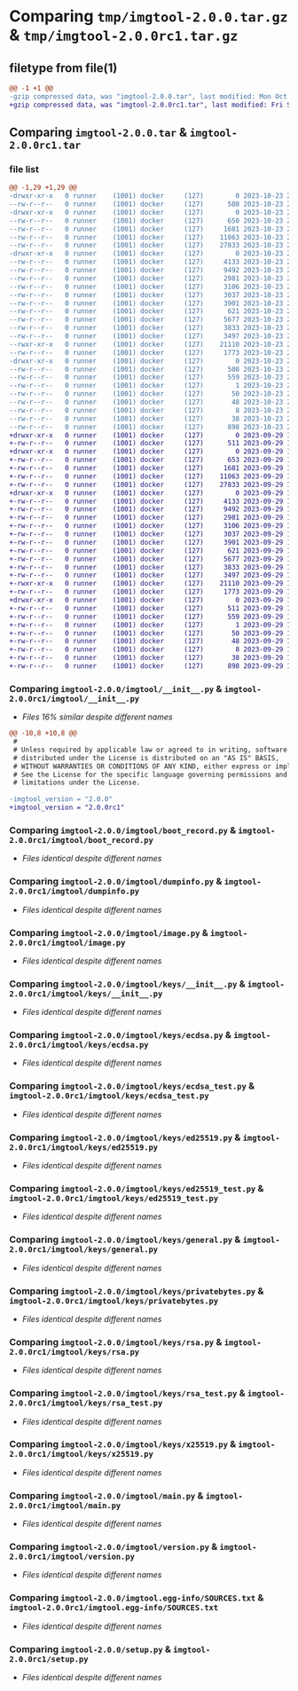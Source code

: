 # Comparing `tmp/imgtool-2.0.0.tar.gz` & `tmp/imgtool-2.0.0rc1.tar.gz`

## filetype from file(1)

```diff
@@ -1 +1 @@
-gzip compressed data, was "imgtool-2.0.0.tar", last modified: Mon Oct 23 23:53:11 2023, max compression
+gzip compressed data, was "imgtool-2.0.0rc1.tar", last modified: Fri Sep 29 14:19:27 2023, max compression
```

## Comparing `imgtool-2.0.0.tar` & `imgtool-2.0.0rc1.tar`

### file list

```diff
@@ -1,29 +1,29 @@
-drwxr-xr-x   0 runner    (1001) docker     (127)        0 2023-10-23 23:53:11.372480 imgtool-2.0.0/
--rw-r--r--   0 runner    (1001) docker     (127)      508 2023-10-23 23:53:11.372480 imgtool-2.0.0/PKG-INFO
-drwxr-xr-x   0 runner    (1001) docker     (127)        0 2023-10-23 23:53:11.368480 imgtool-2.0.0/imgtool/
--rw-r--r--   0 runner    (1001) docker     (127)      650 2023-10-23 23:53:04.000000 imgtool-2.0.0/imgtool/__init__.py
--rw-r--r--   0 runner    (1001) docker     (127)     1681 2023-10-23 23:53:04.000000 imgtool-2.0.0/imgtool/boot_record.py
--rw-r--r--   0 runner    (1001) docker     (127)    11063 2023-10-23 23:53:04.000000 imgtool-2.0.0/imgtool/dumpinfo.py
--rw-r--r--   0 runner    (1001) docker     (127)    27833 2023-10-23 23:53:04.000000 imgtool-2.0.0/imgtool/image.py
-drwxr-xr-x   0 runner    (1001) docker     (127)        0 2023-10-23 23:53:11.372480 imgtool-2.0.0/imgtool/keys/
--rw-r--r--   0 runner    (1001) docker     (127)     4133 2023-10-23 23:53:04.000000 imgtool-2.0.0/imgtool/keys/__init__.py
--rw-r--r--   0 runner    (1001) docker     (127)     9492 2023-10-23 23:53:04.000000 imgtool-2.0.0/imgtool/keys/ecdsa.py
--rw-r--r--   0 runner    (1001) docker     (127)     2981 2023-10-23 23:53:04.000000 imgtool-2.0.0/imgtool/keys/ecdsa_test.py
--rw-r--r--   0 runner    (1001) docker     (127)     3106 2023-10-23 23:53:04.000000 imgtool-2.0.0/imgtool/keys/ed25519.py
--rw-r--r--   0 runner    (1001) docker     (127)     3037 2023-10-23 23:53:04.000000 imgtool-2.0.0/imgtool/keys/ed25519_test.py
--rw-r--r--   0 runner    (1001) docker     (127)     3901 2023-10-23 23:53:04.000000 imgtool-2.0.0/imgtool/keys/general.py
--rw-r--r--   0 runner    (1001) docker     (127)      621 2023-10-23 23:53:04.000000 imgtool-2.0.0/imgtool/keys/privatebytes.py
--rw-r--r--   0 runner    (1001) docker     (127)     5677 2023-10-23 23:53:04.000000 imgtool-2.0.0/imgtool/keys/rsa.py
--rw-r--r--   0 runner    (1001) docker     (127)     3833 2023-10-23 23:53:04.000000 imgtool-2.0.0/imgtool/keys/rsa_test.py
--rw-r--r--   0 runner    (1001) docker     (127)     3497 2023-10-23 23:53:04.000000 imgtool-2.0.0/imgtool/keys/x25519.py
--rwxr-xr-x   0 runner    (1001) docker     (127)    21110 2023-10-23 23:53:04.000000 imgtool-2.0.0/imgtool/main.py
--rw-r--r--   0 runner    (1001) docker     (127)     1773 2023-10-23 23:53:04.000000 imgtool-2.0.0/imgtool/version.py
-drwxr-xr-x   0 runner    (1001) docker     (127)        0 2023-10-23 23:53:11.372480 imgtool-2.0.0/imgtool.egg-info/
--rw-r--r--   0 runner    (1001) docker     (127)      508 2023-10-23 23:53:11.000000 imgtool-2.0.0/imgtool.egg-info/PKG-INFO
--rw-r--r--   0 runner    (1001) docker     (127)      559 2023-10-23 23:53:11.000000 imgtool-2.0.0/imgtool.egg-info/SOURCES.txt
--rw-r--r--   0 runner    (1001) docker     (127)        1 2023-10-23 23:53:11.000000 imgtool-2.0.0/imgtool.egg-info/dependency_links.txt
--rw-r--r--   0 runner    (1001) docker     (127)       50 2023-10-23 23:53:11.000000 imgtool-2.0.0/imgtool.egg-info/entry_points.txt
--rw-r--r--   0 runner    (1001) docker     (127)       48 2023-10-23 23:53:11.000000 imgtool-2.0.0/imgtool.egg-info/requires.txt
--rw-r--r--   0 runner    (1001) docker     (127)        8 2023-10-23 23:53:11.000000 imgtool-2.0.0/imgtool.egg-info/top_level.txt
--rw-r--r--   0 runner    (1001) docker     (127)       38 2023-10-23 23:53:11.372480 imgtool-2.0.0/setup.cfg
--rw-r--r--   0 runner    (1001) docker     (127)      898 2023-10-23 23:53:04.000000 imgtool-2.0.0/setup.py
+drwxr-xr-x   0 runner    (1001) docker     (127)        0 2023-09-29 14:19:27.054290 imgtool-2.0.0rc1/
+-rw-r--r--   0 runner    (1001) docker     (127)      511 2023-09-29 14:19:27.054290 imgtool-2.0.0rc1/PKG-INFO
+drwxr-xr-x   0 runner    (1001) docker     (127)        0 2023-09-29 14:19:27.050290 imgtool-2.0.0rc1/imgtool/
+-rw-r--r--   0 runner    (1001) docker     (127)      653 2023-09-29 14:19:21.000000 imgtool-2.0.0rc1/imgtool/__init__.py
+-rw-r--r--   0 runner    (1001) docker     (127)     1681 2023-09-29 14:19:21.000000 imgtool-2.0.0rc1/imgtool/boot_record.py
+-rw-r--r--   0 runner    (1001) docker     (127)    11063 2023-09-29 14:19:21.000000 imgtool-2.0.0rc1/imgtool/dumpinfo.py
+-rw-r--r--   0 runner    (1001) docker     (127)    27833 2023-09-29 14:19:21.000000 imgtool-2.0.0rc1/imgtool/image.py
+drwxr-xr-x   0 runner    (1001) docker     (127)        0 2023-09-29 14:19:27.054290 imgtool-2.0.0rc1/imgtool/keys/
+-rw-r--r--   0 runner    (1001) docker     (127)     4133 2023-09-29 14:19:21.000000 imgtool-2.0.0rc1/imgtool/keys/__init__.py
+-rw-r--r--   0 runner    (1001) docker     (127)     9492 2023-09-29 14:19:21.000000 imgtool-2.0.0rc1/imgtool/keys/ecdsa.py
+-rw-r--r--   0 runner    (1001) docker     (127)     2981 2023-09-29 14:19:21.000000 imgtool-2.0.0rc1/imgtool/keys/ecdsa_test.py
+-rw-r--r--   0 runner    (1001) docker     (127)     3106 2023-09-29 14:19:21.000000 imgtool-2.0.0rc1/imgtool/keys/ed25519.py
+-rw-r--r--   0 runner    (1001) docker     (127)     3037 2023-09-29 14:19:21.000000 imgtool-2.0.0rc1/imgtool/keys/ed25519_test.py
+-rw-r--r--   0 runner    (1001) docker     (127)     3901 2023-09-29 14:19:21.000000 imgtool-2.0.0rc1/imgtool/keys/general.py
+-rw-r--r--   0 runner    (1001) docker     (127)      621 2023-09-29 14:19:21.000000 imgtool-2.0.0rc1/imgtool/keys/privatebytes.py
+-rw-r--r--   0 runner    (1001) docker     (127)     5677 2023-09-29 14:19:21.000000 imgtool-2.0.0rc1/imgtool/keys/rsa.py
+-rw-r--r--   0 runner    (1001) docker     (127)     3833 2023-09-29 14:19:21.000000 imgtool-2.0.0rc1/imgtool/keys/rsa_test.py
+-rw-r--r--   0 runner    (1001) docker     (127)     3497 2023-09-29 14:19:21.000000 imgtool-2.0.0rc1/imgtool/keys/x25519.py
+-rwxr-xr-x   0 runner    (1001) docker     (127)    21110 2023-09-29 14:19:21.000000 imgtool-2.0.0rc1/imgtool/main.py
+-rw-r--r--   0 runner    (1001) docker     (127)     1773 2023-09-29 14:19:21.000000 imgtool-2.0.0rc1/imgtool/version.py
+drwxr-xr-x   0 runner    (1001) docker     (127)        0 2023-09-29 14:19:27.054290 imgtool-2.0.0rc1/imgtool.egg-info/
+-rw-r--r--   0 runner    (1001) docker     (127)      511 2023-09-29 14:19:26.000000 imgtool-2.0.0rc1/imgtool.egg-info/PKG-INFO
+-rw-r--r--   0 runner    (1001) docker     (127)      559 2023-09-29 14:19:27.000000 imgtool-2.0.0rc1/imgtool.egg-info/SOURCES.txt
+-rw-r--r--   0 runner    (1001) docker     (127)        1 2023-09-29 14:19:26.000000 imgtool-2.0.0rc1/imgtool.egg-info/dependency_links.txt
+-rw-r--r--   0 runner    (1001) docker     (127)       50 2023-09-29 14:19:26.000000 imgtool-2.0.0rc1/imgtool.egg-info/entry_points.txt
+-rw-r--r--   0 runner    (1001) docker     (127)       48 2023-09-29 14:19:26.000000 imgtool-2.0.0rc1/imgtool.egg-info/requires.txt
+-rw-r--r--   0 runner    (1001) docker     (127)        8 2023-09-29 14:19:26.000000 imgtool-2.0.0rc1/imgtool.egg-info/top_level.txt
+-rw-r--r--   0 runner    (1001) docker     (127)       38 2023-09-29 14:19:27.054290 imgtool-2.0.0rc1/setup.cfg
+-rw-r--r--   0 runner    (1001) docker     (127)      898 2023-09-29 14:19:21.000000 imgtool-2.0.0rc1/setup.py
```

### Comparing `imgtool-2.0.0/imgtool/__init__.py` & `imgtool-2.0.0rc1/imgtool/__init__.py`

 * *Files 16% similar despite different names*

```diff
@@ -10,8 +10,8 @@
 #
 # Unless required by applicable law or agreed to in writing, software
 # distributed under the License is distributed on an "AS IS" BASIS,
 # WITHOUT WARRANTIES OR CONDITIONS OF ANY KIND, either express or implied.
 # See the License for the specific language governing permissions and
 # limitations under the License.
 
-imgtool_version = "2.0.0"
+imgtool_version = "2.0.0rc1"
```

### Comparing `imgtool-2.0.0/imgtool/boot_record.py` & `imgtool-2.0.0rc1/imgtool/boot_record.py`

 * *Files identical despite different names*

### Comparing `imgtool-2.0.0/imgtool/dumpinfo.py` & `imgtool-2.0.0rc1/imgtool/dumpinfo.py`

 * *Files identical despite different names*

### Comparing `imgtool-2.0.0/imgtool/image.py` & `imgtool-2.0.0rc1/imgtool/image.py`

 * *Files identical despite different names*

### Comparing `imgtool-2.0.0/imgtool/keys/__init__.py` & `imgtool-2.0.0rc1/imgtool/keys/__init__.py`

 * *Files identical despite different names*

### Comparing `imgtool-2.0.0/imgtool/keys/ecdsa.py` & `imgtool-2.0.0rc1/imgtool/keys/ecdsa.py`

 * *Files identical despite different names*

### Comparing `imgtool-2.0.0/imgtool/keys/ecdsa_test.py` & `imgtool-2.0.0rc1/imgtool/keys/ecdsa_test.py`

 * *Files identical despite different names*

### Comparing `imgtool-2.0.0/imgtool/keys/ed25519.py` & `imgtool-2.0.0rc1/imgtool/keys/ed25519.py`

 * *Files identical despite different names*

### Comparing `imgtool-2.0.0/imgtool/keys/ed25519_test.py` & `imgtool-2.0.0rc1/imgtool/keys/ed25519_test.py`

 * *Files identical despite different names*

### Comparing `imgtool-2.0.0/imgtool/keys/general.py` & `imgtool-2.0.0rc1/imgtool/keys/general.py`

 * *Files identical despite different names*

### Comparing `imgtool-2.0.0/imgtool/keys/privatebytes.py` & `imgtool-2.0.0rc1/imgtool/keys/privatebytes.py`

 * *Files identical despite different names*

### Comparing `imgtool-2.0.0/imgtool/keys/rsa.py` & `imgtool-2.0.0rc1/imgtool/keys/rsa.py`

 * *Files identical despite different names*

### Comparing `imgtool-2.0.0/imgtool/keys/rsa_test.py` & `imgtool-2.0.0rc1/imgtool/keys/rsa_test.py`

 * *Files identical despite different names*

### Comparing `imgtool-2.0.0/imgtool/keys/x25519.py` & `imgtool-2.0.0rc1/imgtool/keys/x25519.py`

 * *Files identical despite different names*

### Comparing `imgtool-2.0.0/imgtool/main.py` & `imgtool-2.0.0rc1/imgtool/main.py`

 * *Files identical despite different names*

### Comparing `imgtool-2.0.0/imgtool/version.py` & `imgtool-2.0.0rc1/imgtool/version.py`

 * *Files identical despite different names*

### Comparing `imgtool-2.0.0/imgtool.egg-info/SOURCES.txt` & `imgtool-2.0.0rc1/imgtool.egg-info/SOURCES.txt`

 * *Files identical despite different names*

### Comparing `imgtool-2.0.0/setup.py` & `imgtool-2.0.0rc1/setup.py`

 * *Files identical despite different names*

